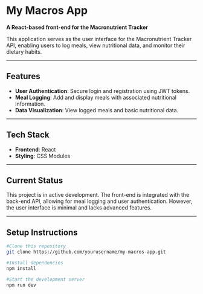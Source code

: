 # My Macros App

**A React-based front-end for the Macronutrient Tracker**

This application serves as the user interface for the Macronutrient Tracker API, enabling users to log meals, view nutritional data, and monitor their dietary habits.

---
## Features
- **User Authentication**: Secure login and registration using JWT tokens.
- **Meal Logging**: Add and display meals with associated nutritional information.
- **Data Visualization**: View logged meals and basic nutritional data.

---
## Tech Stack
- **Frontend**: React
- **Styling**: CSS Modules

---
## Current Status
This project is in active development. The front-end is integrated with the back-end API, allowing for meal logging and user authentication. However, the user interface is minimal and lacks advanced features.

---
## Setup Instructions
```bash
#Clone this repository
git clone https://github.com/yourusername/my-macros-app.git

#Install dependencies
npm install

#Start the development server
npm run dev

